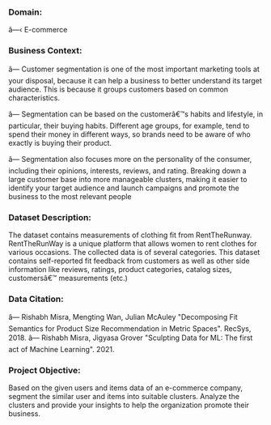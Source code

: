 <h3> Domain:</h3>
â—‹ E-commerce
<h3>Business Context:</h3>
â— Customer segmentation is one of the most important marketing tools at your
disposal, because it can help a business to better understand its target audience.
This is because it groups customers based on common characteristics.

â— Segmentation can be based on the customerâ€™s habits and lifestyle, in
particular, their buying habits. Different age groups, for example, tend to
spend their money in different ways, so brands need to be aware of who
exactly is buying their product.

â— Segmentation also focuses more on the personality of the consumer,
including their opinions, interests, reviews, and rating. Breaking down a
large customer base into more manageable clusters, making it easier to
identify your target audience and launch campaigns and promote the
business to the most relevant people

<h3>Dataset Description:</h3>
The dataset contains measurements of clothing fit from RentTheRunway.
RentTheRunWay is a unique platform that allows women to rent clothes for
various occasions. The collected data is of several categories. This dataset
contains self-reported fit feedback from customers as well as other side
information like reviews, ratings, product categories, catalog sizes, customersâ€™
measurements (etc.)

<h3> Data Citation:</h3>
â— Rishabh Misra, Mengting Wan, Julian McAuley "Decomposing Fit Semantics
for Product Size Recommendation in Metric Spaces". RecSys, 2018.
â— Rishabh Misra, Jigyasa Grover "Sculpting Data for ML: The first act of
Machine Learning". 2021.

<h3> Project Objective:</h3>
Based on the given users and items data of an e-commerce company, segment
the similar user and items into suitable clusters. Analyze the clusters and provide
your insights to help the organization promote their business.
